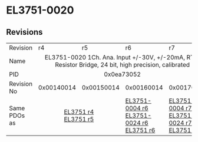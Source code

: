# EL3751-0020

## Revisions
<table>
<tr>
<td>Revision</td>
<td>r4</td>
<td>r5</td>
<td>r6</td>
<td>r7</td>
</tr>
<tr>
<td>Name</td>
<td colspan=4 align="center">EL3751-0020 1Ch. Ana. Input +/-30V, +/-20mA, RTD, Resistor Bridge, 24 bit, high precision, calibrated</td>
</tr>
<tr>
<td>PID</td>
<td colspan=4 align="center">0x0ea73052</td>
</tr>
<tr>
<td>Revision No</td>
<td>0x00140014</td>
<td>0x00150014</td>
<td>0x00160014</td>
<td>0x00170014</td>
</tr>
<tr>
<td>Same PDOs as</td>
<td colspan=2 align="center"><a href="EL3751.md">EL3751 r4</a><br/><a href="EL3751.md">EL3751 r5</a></td>
<td><a href="EL3751-0004.md">EL3751-0004 r6</a><br/><a href="EL3751-0024.md">EL3751-0024 r6</a><br/><a href="EL3751.md">EL3751 r6</a></td>
<td><a href="EL3751-0004.md">EL3751-0004 r7</a><br/><a href="EL3751-0024.md">EL3751-0024 r7</a><br/><a href="EL3751.md">EL3751 r7</a></td>
</tr>
</table>
